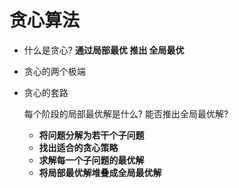 # 贪心算法

- 什么是贪心?
  **通过局部最优 推出 全局最优**

  


- 贪心的两个极端



- 贪心的套路

  每个阶段的局部最优解是什么? 能否推出全局最优解?

  - **将问题分解为若干个子问题**
  - **找出适合的贪心策略**
  - **求解每一个子问题的最优解**
  - **将局部最优解堆叠成全局最优解**

